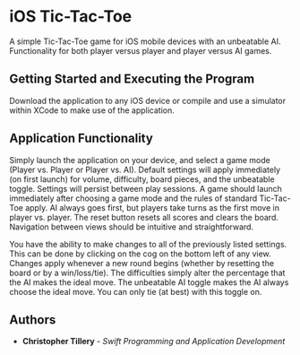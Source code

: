 # iOS Tic-Tac-Toe
A simple Tic-Tac-Toe game for iOS mobile devices with an unbeatable AI. Functionality for both player versus player and player versus AI games.

## Getting Started and Executing the Program

Download the application to any iOS device or compile and use a simulator within XCode to make use of the application.

## Application Functionality
Simply launch the application on your device, and select a game mode (Player vs. Player or Player vs. AI). Default settings will apply immediately (on first launch) for volume, difficulty, board pieces, and the unbeatable toggle. Settings will persist between play sessions. A game should launch immediately after choosing a game mode and the rules of standard Tic-Tac-Toe apply. AI always goes first, but players take turns as the first move in player vs. player. The reset button resets all scores and clears the board. Navigation between views should be intuitive and straightforward.

You have the ability to make changes to all of the previously listed settings. This can be done by clicking on the cog on the bottom left of any view. Changes apply whenever a new round begins (whether by resetting the board or by a win/loss/tie). The difficulties simply alter the percentage that the AI makes the ideal move. The unbeatable AI toggle makes the AI always choose the ideal move. You can only tie (at best) with this toggle on.
  
## Authors

* **Christopher Tillery** - *Swift Programming and Application Development*
